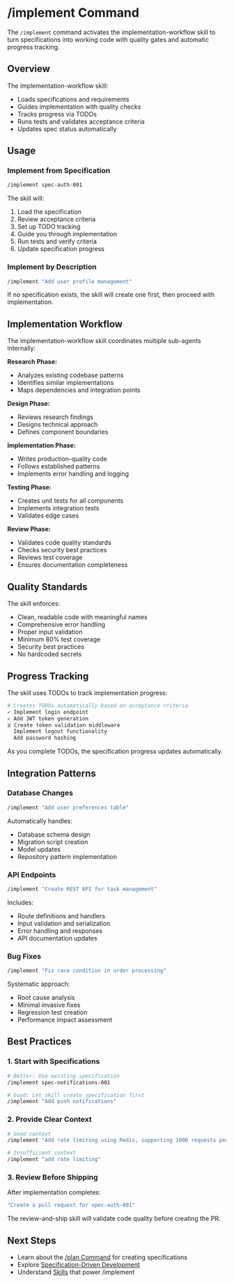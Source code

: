 # /implement Command

The `/implement` command activates the implementation-workflow skill to turn specifications into working code with quality gates and automatic progress tracking.

## Overview

The implementation-workflow skill:
- Loads specifications and requirements
- Guides implementation with quality checks
- Tracks progress via TODOs
- Runs tests and validates acceptance criteria
- Updates spec status automatically

## Usage

### Implement from Specification
```bash
/implement spec-auth-001
```

The skill will:
1. Load the specification
2. Review acceptance criteria
3. Set up TODO tracking
4. Guide you through implementation
5. Run tests and verify criteria
6. Update specification progress

### Implement by Description
```bash
/implement "Add user profile management"
```

If no specification exists, the skill will create one first, then proceed with implementation.

## Implementation Workflow

The implementation-workflow skill coordinates multiple sub-agents internally:

**Research Phase:**
- Analyzes existing codebase patterns
- Identifies similar implementations
- Maps dependencies and integration points

**Design Phase:**
- Reviews research findings
- Designs technical approach
- Defines component boundaries

**Implementation Phase:**
- Writes production-quality code
- Follows established patterns
- Implements error handling and logging

**Testing Phase:**
- Creates unit tests for all components
- Implements integration tests
- Validates edge cases

**Review Phase:**
- Validates code quality standards
- Checks security best practices
- Reviews test coverage
- Ensures documentation completeness

## Quality Standards

The skill enforces:
- Clean, readable code with meaningful names
- Comprehensive error handling
- Proper input validation
- Minimum 80% test coverage
- Security best practices
- No hardcoded secrets

## Progress Tracking

The skill uses TODOs to track implementation progress:
```bash
# Creates TODOs automatically based on acceptance criteria
✓ Implement login endpoint
✓ Add JWT token generation
⧖ Create token validation middleware
  Implement logout functionality
  Add password hashing
```

As you complete TODOs, the specification progress updates automatically.

## Integration Patterns

### Database Changes
```bash
/implement "Add user preferences table"
```

Automatically handles:
- Database schema design
- Migration script creation
- Model updates
- Repository pattern implementation

### API Endpoints
```bash
/implement "Create REST API for task management"
```

Includes:
- Route definitions and handlers
- Input validation and serialization
- Error handling and responses
- API documentation updates

### Bug Fixes
```bash
/implement "Fix race condition in order processing"
```

Systematic approach:
- Root cause analysis
- Minimal invasive fixes
- Regression test creation
- Performance impact assessment

## Best Practices

### 1. Start with Specifications
```bash
# Better: Use existing specification
/implement spec-notifications-001

# Good: Let skill create specification first
/implement "Add push notifications"
```

### 2. Provide Clear Context
```bash
# Good context
/implement "Add rate limiting using Redis, supporting 1000 requests per minute per user"

# Insufficient context
/implement "add rate limiting"
```

### 3. Review Before Shipping
After implementation completes:
```bash
"Create a pull request for spec-auth-001"
```

The review-and-ship skill will validate code quality before creating the PR.

## Next Steps

- Learn about the [/plan Command](plan.md) for creating specifications
- Explore [Specification-Driven Development](../specs/workflow.md)
- Understand [Skills](../skills/overview.md) that power /implement
